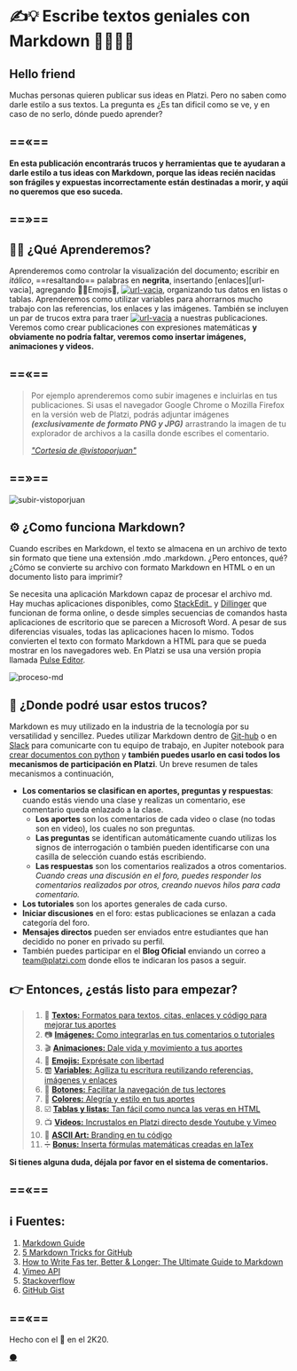 <!--
Tips para construir un buen titular
¿Cuántas veces has compartido un texto con sólo leer el titular?
Un titular debe ser claro breve y efectivo
Fórmulas paa construir titulares:
Cómo+verbo+nombre+beneficio:"Cómo ganar amigos e influir sobre las personas"
Número+nombre+verbo+complemento:"Más de un millón de alumnos abandonan sus estudios en México".
Verbo+deseo+complemento+negación:"Aprende a programar sin saber matemáticas"
Consigue+deseo+tiempo:"Consigue vender tu casa al mejor precio en un mes".
5 formas de escribir un titular
1. Cuenta una historia:
  - Cómo yo (historia)
  - Conoce el detrás de cámaras de (un proceso)
  - Como yo construí (un producto) en (cierto tiempo)
2. Sé una guía
  - La mejor guía para (palabra)
  - La mejor guía para convertirte en (carrera)
  - # Maneras de convertirte en un máster (tema)
  - Crea/Lanza tu (proyecto) en (número de días)
  - La guía para los principiantes para (tu tema)
  - La antomía de un (palabra o tema)
  - El paso a paso para (un tema)
  - Cómo crear un (producto) perfecto.
  Se cuidadoso con los adjetivos. 
3. Haz listas con mentiras y errores
- # mentiras sobre (un tema)
- errores que (una audiencia) tiene
4. Busca la confrontación entre dos productos.
- (Producto 1) contra (producto 2), el último enfrentamiento.
- Por qué (producto 1) es mejor que (producto 2)
5. Da tips y trucos
- # formas simples de mejorar (un tema)
- # coas que debes saber sobre (un tema)
- # maneras de mejorar (la forma de hacer una tarea)
- Los secretos detrás de (una industria)
Si das tips y los enúmeras ayudara a los lectores a conectar con tu texto.
Crea curiosidad, pero con moderación.
Sé concreto.
Comprueba los resultados. Cambia el titulo cuando veas que no funciona.
Usa un lenguaje que todos puedan entender. Todas las frases que usas en el titular tengan que ver con pictogramas.
https://platzi.com/clases/1784-escritura-online/25412-tips-para-construir-un-buen-titular/
-->

<!--
SEO
Planea tus palabras clave
las dos columnas mas importantes son las dos primeras, pues me ayudan a definir las acciones y los objetos que son importantes. algunas palabras clave relaionadas con la escritura: 
Sustantivos | Verbos   | Adjetivos  | Adverbio
------------|----------|------------|--------------
Mensaje     | Escribir | Increible  | Correctamete
historia    | redactar | impactante | nunca
palabras    | imaginar | tonto      | fácilmente
Problemas   | entender | dificil    | ninguno
Short tail, middle tail, long tail. General ---- > especifico 
Escribir    | Cómo escribir  | Cómo escribir un texto correctamente
para buscar keywords usar
    keyword planner de google ads
    ubbersugest-
    keyword tool
    Sem RUSH.
    MOZ
https://platzi.com/clases/1784-escritura-online/25413-elige-las-palabras-clave-para-incrementar-el-seo/
Recomendaciones
1. Medir la cantidad de palabras por oración. (Recomendación: menos de 20 palabras)
2. Mide la extensión de las palabras por sílabas.
3. Mide la extensión de los párrafos. (Recomendación: menos de 150 palabras)
4. Usar subtítulos
1. Es recomendable tener subtítulos cada 300 palabras
2. Son una guía para los lectores
3. Establecer la jerarquía del H1 al H6
5. Evitar la repetición de palabras y usar frases de transición
1. Usar diccionarios de sinónimos para evitar repetir
2. Palabras para realizar transición: Sin embargo, por este motivo, en otras palabras…
Usar la voz activa
La voz pasiva, es priorizar el objeto o sujeto del que recae la acción.
Evitar las construcciones gramaticales en voz pasiva:
Pasiva: La carta fue enviada por el organizado del evento
Activa: El organizador del evento envió una carta
https://platzi.com/clases/1784-escritura-online/25414-revisa-el-seo/
-->

# ✍️💡 Escribe textos geniales con Markdown 👨‍🎨👩‍🎨

<!--
Escribele a un conocido para que comiences de una manera muy familiar y asi ir soltando las lineas del texto.
-->
## Hello friend
<!--
- Reescribe el primer y el segundo parrafo; asegurate de ir al grano. 
- Recuerda que el primer parrafo es donde vas a llamar la atención del lector, el gancho para que decida seguir leyendo. 
- No esperes que lo primero que se te ocurre, sea lo que vas a respetar como el primero, como el segundo párrafo. 
- Algo que es bellisimo de los textos es que siempre tienes la oportunidad de dictarlos, siempre tines la oportunidad de preguntarte si las palabras que elegiste han sido las adecuadas, si el orden y la jerarquía que decidiste para ellas podría cambiar para hacer que el mensaje sea aún mejor. - Así que toma en cuenta que esta posibilidad de edición siempre está abierta y que el primero y el segundo párrafo requieren un especial cuidado, un especial detalle, así que puedes escribir lo primero que se te ocurra con el ánimo de quitarnos el miedo a la página en blanco, y una vez que ya hayas avanzado durante tu texto, te invito a revisar nuevamente el primero y el segundo parrafo, para ver si están correctamente identificados o si podríamos mejorarlos.
- El método Minto tiene que ver con comunicarse eficientemente y me gustaría compartirte, como es que de acuerdo con este método, se puede iniciar un texto. 
- Toma en cuenta que todas las fórmulas que yo te voy a compartir de aquí en adelante, tienen que ver con que obtengas estas estructuras para que puedas crear tus textos con estos patrones y logres ir desarrollando tus habilidades como escritor. Sin embargo, nada de esto está en piedra. Nada de esto está escrito. Tú puedes utilizar tu creatividad y modificar todos estos métodos como a ti mejor te convenga.
- Vamos a revisar método Minto. En este caso, nos dice que usemos tres consideraciones en el primer párrafo que expliquemos: 
1- La situación como primera. 
2- El problema como segundo 
3- La pregunta como tercero, vamos a hacer un ejemplo.
" Muchas personas quieren aprender a escribir mejor. Pero no saben utilizar los signos de puntuación. La pregunta es ¿dónde puedo aprender eso? "
1- La situación como primera. "Muchas personas quieren aprender a escribir mejor". 
2- El problema como segundo . "Pero no saben utilizar los signos de puntuación".
3- La pregunta como tercero, "La pregunta es ¿dónde puedo aprender eso?"
La estructura anterior puede usarse para el primer parrafo.
De esta manera logramos enganchar a los lectores al final empatizar con ellos tambien durante este parrafo y mostrarles que tenemos algo de valor, la solución a un problema.
OTRA TÉCNICA:
Contestar una pregunta que es una de las cinco W: What, who, when, how, why.
Concéntrate en resolver sólo una pregunta, para generar asi una sensación de intriga. Es mejor contestar una sola pregunta de forma profunda desde el inicio.
https://platzi.com/clases/1784-escritura-online/25408-escribe-la-introduccion-de-tu-texto/
-->
Muchas personas quieren publicar sus ideas en Platzi. Pero no saben como darle estilo a sus textos. La pregunta es ¿Es tan dificil como se ve, y en caso de no serlo, dónde puedo aprender?

==«==
---


**En esta publicación encontrarás trucos y herramientas que te ayudaran a darle estilo a tus ideas con Markdown, porque las ideas recién nacidas son frágiles y expuestas incorrectamente están destinadas a morir, y aqúi no queremos que eso suceda.**


==»==
---
<!--
Lo siguiente es no perder la atención del lector. Conviertete en un cazador.
El lector es nuestra presa, hay que irle poniendo ciertas trampas para que se quede enganchado y no pierda la atención de lo que queremos contar.
La primera de un parrafo es como la primera impresión.
Evita iniciar con lugares comunes:
- De acuerdo con
- Es importante
- En mi opinion
- El proposito de este texto es
- En 2020 (cualquier año=
- Yo creo, yo pienso que
No tienen un valor real para el texto y lo puede volver aburrido. Recuerda sacar tu instinto de cazador para atrapar a tu presa.
-->

<!--
Escribir informacion útil.
Situacion                 | Problema                                       | Pregunta
--------------------------|------------------------------------------------|-------------------------------------
Reconoce que esta pasando | Algo salio mal                                 | ¿Qué se puede hacer?
                          | Algo podría salir peor                         | ¿Cómo se puede prevenir?
                          | Algo cambio                                    | ¿Qué se debería hacer?
                          | Algo podria cambiar                            | ¿Cómo se debería reaccionar?
                          | Esto es lo que podrias esperar que pase        | ¿Podriamos encontrarlo?
                          | Hay alguien conun diferente punto de vista     | ¿Quién esta en lo correcto?
                          | El problema se puede solucionar de tres formas | ¿Cuál se debería elegir?
* Las preguntas iran generando incognitas que al final son las que van a captar la atencion del lector. Cuando vayas a escribir ve realizandote estas preguntas y ve dejandole al lector algunos guiños de esa incertidumbre para que siga leyendo tu texto. 
- Sera util en la medida que puedas responder estas preguntas de forma eficiente y directa
- Revisa el orden de la información
Mal:
De acuerdo con el Instituto Nacional de Estadística y Geografía, durante julio de 2019 en México, se vendireron 105 mil 699 autos, la cifra más baja para el mismo mes en cinco años.
Bien:
Por primera vez en 5 años, cayó la venta de autos en julio. Se vendieron sólo 105 mil 69 vehículos, la cifra más baja paa este periodo de tiempo, de acuerdo con el Instituto Nacional de Estadística y Geografía.
- La jerarquización es de vital importancia. Pasar la acción que es lo mas relevante al inicio.
Sin embargo falta hacerle algunas preguntas a este texto: pej- como le afecta directamente a las personas que esta accion haya pasado. Esto tiene que ver con que muchas personas cuando no siente que un hecho los afecta directamente no prestan atencion.
https://platzi.com/clases/1784-escritura-online/25409-conviertete-en-un-cazador/
-->

## 👨‍🏫 ¿Qué Aprenderemos?

Aprenderemos como controlar la visualización del documento; escribir en _itálico_, ==resaltando== palabras en **negrita**, insertando [enlaces][url-vacia], agregando 👨‍🚀Emojis🚀,  [![url-vacia][url-ejemplo-boton]](#), organizando tus datos en listas o tablas. Aprenderemos como utilizar variables para ahorrarnos mucho trabajo con las referencias, los enlaces y las imágenes. También se incluyen un par de trucos extra para traer [![url-vacia][url-ejemplo-color]]() a nuestras publicaciones. Veremos como crear publicaciones con expresiones matemáticas **y obviamente no podría faltar, veremos como insertar imágenes, animaciones y videos.** 


==«==
---

>Por ejemplo aprenderemos como subir imagenes e incluirlas en tus publicaciones. Si usas el navegador Google Chrome o Mozilla Firefox en la versión web de Platzi, podrás adjuntar imágenes **_(exclusivamente de formato PNG y JPG)_** arrastrando la imagen de tu explorador de archivos a la casilla donde escribes el comentario. 
>
> [_"Cortesia de @vistoporjuan"_](https://platzi.com/comunidad/como-agrego-imagenes-en-los-comentarios/ "Juan muy amablemente ha autorizado el uso de su animación en esta publicación.")

==»==
---
  
![subir-vistoporjuan][url-img-vistoporjuan]


<!--
Método the economist
1. El gancho: una descripción visual donde hay un protagonista o una situación que resume todo en un texto con descripciones visuales (imagine usted que...).
2. Definición del problema: En pocas frases, tienes que resumir cuál es el problema del que se trata. El problema suele estar prrcedido de la locución "pero" o "sin embargo". Suele ser el 'punto de giro'.
3. Datos que sostienen el problema: Se aportan datos de fuentes fiables para demostrar que es un problema verdadero y serio. Suele haber una cronología. Pueden ser cifras o una descripción científica del asunto. Aquí el problema se transforma en drama o desafío con datos.
4. Desarrollo: Tesisa favor para resolver el problema. Y tesis en contra que detalla qué va a pasar si la situación no se afronta.
5. Propuesta: ¿Qué se está haciendo para solucionarlo?
6. Riesgos: ¿Se están consiguiendo resultados?
7. Analisis: Si no se está consiguiendo resultados, ¿a qué se debe?
8. Comparaciones: ¿Qué se está haciendo en otros sitios? ¿Funciona?
9. Conclusión: ¿Cómo aplicar esas soluciones en nuestro caso y cuáles son los riesgos si no se aplican? Esta última parte suele incluir una oración que comienza en 'if' (el condicional español 'si'): es la advertencia final. "Si no se aplican estas medidas, pasará esto y esto". O bien, termina conun 'pero'. "Estamos en esta situación, pero existe este riesgo".
El siguiente es un ejemplo de un texto que sigue los lineamientos anteriores:
Cómo escribir textos que todos entiendan 
Decidí estudiar periodismo porque en esa profesión te pagan por contar historias. Increíble, ¿no? Elproblema era que, para crecer mi ego, construía mensajes con palabras que nadie entendía.
Durante mi primer año en la Facultad, titulaba mis textos con los términos más extraños: “Lainefable quimera de sufragar una vida escribiendo”. Durante la carrera, me di cuenta de que nosabía nada sobre escribir. No era consciente de que el propósito de compartir un mensaje es quealguien más lo entienda. Quizá esto te puede sonar muy tonto, pero al inicio no buscaba escribirpara otros, sino para mí.
El 90% de los blogs que se publican en internet fracasan y he notado que podría estarse repitiendomi historia en otras cabezas. Todos queremos sonar como unos eruditos, ser el máximo referentede un tema, y con ese afán llenamos un texto de palabras rimbombantes (como ésta), sinpreguntarnos qué quiere saber el lector.
De no arreglar este problema, nunca iba a lograr ganarme la vida contando historias. Así que decidítomar cartas en el asunto e investigué cómo podía escribir mejor y encontré un consejo que me haservido mucho:
“Las palabras son imágenes”.
Si tratas de imaginar algo con cada palabra que escribes, verás que hay algunas palabras másdifíciles de imaginar que otras. Hay dos tipos: pictogramas, que tienen un referente real, por tantoson fáciles de imaginar, como perro. Y los ideogramas, que son construcciones sociales que notienen un referente en la realidad; por ejemplo, las palabra justicia.
Para hacer mis textos más fáciles de entender, busco que la mayoría de las palabras correspondana pictogramas, así mis lectores pueden recordarlas.
Con el tiempo y la práctica, logré coordinar la sección de Opinión en uno de los periódicosmexicanos más importantes, El Universal, donde logré mi objetivo: vivir de contar historias.
https://static.platzi.com/media/public/uploads/texto-1_2ff23a7c-9b2a-45d1-8e46-59e974108ddd.pdf

-->


<!--
Utilizar el contenido multimedia para complementar el mensaje que estoy dando.
Es buena práctica usar una imagen cada 350 palabras, misma función que los subtítulos. Con esto damos descanso al lector.
Las funciones de colocar imágenes en el mensaje pueden ser: ilustrativa, por ejemplo un corazon y el amor. interpretativa. un corazon con una curita que se le cae, desamor.
Trata de incluir videos, infografías etc.
https://static.platzi.com/media/public/uploads/captura_6a504efa-610e-4fa2-a229-19c4b5f5ad6e.PNG
https://platzi.com/clases/1784-escritura-online/25416-escoge-imagenes/
--->

<!---
Existen 3 reglas que te van a servir para identificar las ideas principales de cada párrafo:
1.Supresión: Quitar información que no es vital para dar a entender el mensaje.
2. Generalizacion: Agrupar los elementos que tienen significados similares que se podrían agrupar en una nueva palabra.
3. Construccion: Construir una nueva oración a partir del párrafo que tienes, con la finalidad de escribir un mensaje mas corto enfocado en el mensaje principal que quieres compartir.
Es necesario editar el texto, para estar seguro que tenga todos los elementos necesarios
“Mi abuelo tenía una granja. Había perros, caballos, gallinas y vacas. Pero mi favorito era Pepe, un pequeño pollito.”
Hay que identificar las oraciones del párrafo.
3 conceptos para identificar las ideas de cada párrafo:
    Supresión, quitar información que no es vital para que se entienda lo que tu quieres decir
"Mi abuelo tenía una granja. Pero mi favorito era Pepe, un pequeño pollito."
    Generalización, Agrupar los elementos que semánticamente tienen significados semejantes
“Mi abuelo tenía una granja. Había varios animales. Pero mi favorito era Pepe, un pequeño pollito.”
    Construcción, construir una nueva oración que agrupe las ideas principales del texto que escribiste, te hace pensar cual era la idea que quieres dar a entender.
"Pepe el pollito era mi animal favorito en la granja."
https://i.imgur.com/lWb7Ljw.jpg

--->

<!--
Edicion con motosierra
Edicion con scalpelo
Cambiar los adjetivos por verbos, debido a que los adjetivos son muy relativos a las personas es recomendable colocar imágenes mentales mas especificas en la mente del lector.
Busca otra manera de decirlo, usa sinónimos cuando tienes ideogramas, tal vez haya un pictograma, hay muchas palabras en tu texto? Haz una nueva oración como prueba.
Busca y elimina los lugares comunes, son las frases que quedan en cualquier lugar.
Crea conexiones entre ideas y párrafos
Elimina las parejas de enamorados, “extraños y difíciles de entender” son dos términos que en realidad se refieren a lo mismo, eliminar uno.
Usa puntos para separar las ideas
No repitas la misma idea al inicio y al final de un párrafo, hay que cortar alguna de esas oraciones.
Humaniza los textos, coloca a algún actor en tu texto o historia para poderlo seguir a lo largo del texto.
Deja que alguien mas lea tu texto.
Hazlo útil, luego simple y por último bello https://platzi.com/comentario/1192350/
https://platzi.com/clases/1784-escritura-online/25420-usando-herramientas-quirurgicas-en-la-practica/
-->



## ⚙️ ¿Como funciona Markdown?

Cuando escribes en Markdown, el texto se almacena en un archivo de texto sin formato que tiene una extensión .mdo .markdown. ¿Pero entonces, qué? ¿Cómo se convierte su archivo con formato Markdown en HTML o en un documento listo para imprimir?

Se necesita una aplicación Markdown capaz de procesar el archivo md. Hay muchas aplicaciones disponibles, como [StackEdit][url-stackedit]_ y [Dillinger][url-dillinger] que funcionan de forma online, o desde simples secuencias de comandos hasta aplicaciones de escritorio que se parecen a Microsoft Word. A pesar de sus diferencias visuales, todas las aplicaciones hacen lo mismo. Todos convierten el texto con formato Markdown a HTML para que se pueda mostrar en los navegadores web. En Platzi se usa una versión propia llamada [Pulse Editor][url-pulse-editor].

![proceso-md][url-img-proceso-md]


## 📍 ¿Donde podré usar estos trucos?

Markdown es muy utilizado en la industria de la tecnología por su versatilidad y sencillez. Puedes utilizar Markdown dentro de [Git-hub][url-curso-git] o en [Slack][url-curso-slack] para comunicarte con tu equipo de trabajo, en Jupiter notebook para [crear documentos con python](https://blog.desdelinux.net/jupyter-notebook/) y **también puedes usarlo en casi todos los mecanismos de participación en Platzi**. Un breve resumen de tales mecanismos a continuación, 

* **Los comentarios se clasifican en aportes, preguntas y respuestas**: cuando estás viendo una clase y realizas un comentario, ese comentario queda enlazado a la clase.  
    * **Los aportes** son los comentarios de cada video o clase (no todas son en video), los cuales no son preguntas.
  * **Las preguntas** se identifican automáticamente cuando utilizas los signos de interrogación o también pueden identificarse con una casilla de selección cuando estás escribiendo.
  * **Las respuestas** son los comentarios realizados a otros comentarios. _Cuando creas una discusión en el foro, puedes responder los comentarios realizados por otros, creando nuevos hilos para cada comentario._
* **Los tutoriales** son los aportes generales de cada curso.
* **Iniciar discusiones** en el foro: estas publicaciones se enlazan a cada categoría del foro.
* **Mensajes directos** pueden ser enviados entre estudiantes que han decidido no poner en privado su perfil.
* También puedes participar en el **Blog Oficial** enviando un correo a team@platzi.com donde ellos te indicaran los pasos a seguir.

<!--
GRAN CIERRE
    Resume
    Recapitula
    Recomienda
    Call to Action
        Deja claro la acción a realizar
        Describe el beneficio
        Sé coherente
        Resalta el Call To Action
Deja clara la acción que el usuario debe realizar
Describe el beneficio
Se coherente
Resalta el call to action
https://platzi.com/clases/1784-escritura-online/25400-escribe-un-gran-cierre/
-->


## 👉 Entonces, ¿estás listo para empezar?


>1. 📖 [**Textos:** Formatos para textos, citas, enlaces y código para mejorar tus aportes][url-textos]
>1. 📷 [**Imágenes:** Como integrarlas en tus comentarios o tutoriales][url-imagenes]
>1. 🎬 [**Animaciones:** Dale vida y movimiento a tus aportes][url-animaciones]
>1. 🍕 [**Emojis:** Exprésate con libertad][url-emojis]
>1. 🆎 [**Variables:** Agiliza tu escritura reutilizando referencias, imágenes y enlaces ][url-variables]
>1. 🔲 [**Botones:** Facilitar la navegación de tus lectores][url-botones]
>1. 🌈 [**Colores:** Alegría y estilo en tus aportes][url-colores]
>1. ☑️ [**Tablas y listas:** Tan fácil como nunca las veras en HTML][url-tablas] 
>1. 📺 [**Videos:** Incrustalos en Platzi directo desde Youtube y Vimeo][url-videos]
>1. 🔣 [**ASCII Art:** Branding en tu código][url-ascii]
>1. ➗ [**Bonus:** Inserta fórmulas matemáticas creadas en laTex][url-matematicas]



**Si tienes alguna duda, déjala por favor en el sistema de comentarios.**

==«==
---


## ℹ️ Fuentes:


1. [Markdown Guide](https://ia.net/writer/support/general/markdown-guide) 
1. [5 Markdown Tricks for GitHub](https://grantwinney.com/cool-markdown-tricks-for-github/)
1. [How to Write Fas ter, Better & Longer: The Ultimate Guide to Markdown](https://ghost.org/changelog/markdown/)
1. [Vimeo API](https://developer.vimeo.com/api/common-formats)
1. [Stackoverflow](https://stackoverflow.com/questions/2068344/how-do-i-get-a-youtube-video-thumbnail-from-the-youtube-api#2068371)
1. [GitHub Gist](https://gist.github.com/rxaviers/7360908) 


==«==
---

Hecho con el 💚 en el 2K20. 

[⚫][url-repositorio]


<!--
Velocidad
Tiempo de la historia vs tiempo del relato
Ago ocurrido en dos horas, puedes contarlo en dos minutos.
Figuras de velocidad (mayor a menor velocidad)
Elipsis: Quitar aquello que paso en la historia que no causa impacto.
Sumario: Resumen de lo que sucedio. (pospuse mi alarma varias veces)
Escena: Tiempo del relato muy parecido a la historia (por ejemplo en los dialogos)
Pausa: Extendemos un momento que en la historia no fue tan tardado, por ejemplo incluyendo pensamientos, deseos etc.
https://platzi.com/clases/1784-escritura-online/26096-tu-texto-tiene-ritmo/
-->

<!--
Evita las abstracciones. Agrega metaforas y humor.
- Usa ejemplos
- Comparaciones
- Símiles
- Metaforas
Ninguna metáfora se puede entender adecuadamente, independientemente de su fundamento en la experiencia. George Lakoff y Mark Johnson
Metáforas orientacionales
    Entendemos conceptos de acuerdo al espacio
    Al terminar este curso mis ánimos estarán por los cielos
    ·
    Sustancia y entidad
    Conceptos de acuerdo con las experticias que hemos tenido con objetos o sucesos
    Completar este curso me enriquece
    ·
    Recipiente
    Cada uno de nosotros es un recipiente con una superficie limitada y una orientación dentro-fuera.
    Hay mucho en mi que quiero escribir.
    ·
    Personificación
    Atribuimos cualidades de una persona a objetos.
    Las ideas hechas letras enamorar a cualquiera.
    ·
    Metonimia
    Designar una cosa o idea con el nombre de otra
    El Quijote se ha vuelto mi amigo
https://platzi.com/clases/1784-escritura-online/25399-agrega-metaforas-y-el-humor/
-->





<!--
Evita tener todo conectado.
Tip #1
Utiliza links internos para mostrarle al usuario otros contenidos que le puedan interesar
Tip #2
Cita fuentes con links externos para darle validez a los hechos.
Ayuda con la autoridad de tu sitio, esta autoridad la da la comunidad.
Tip #3
Evita frases como “Haz clic aquí” para tu texto de anclaje.
https://platzi.com/clases/1784-escritura-online/25415-elementos-multimedia/
--->


[url-repositorio]: https://github.com/mistersoftware/Crea-aportes-geniales-en-Platzi-con-Markdown/blob/master/crea-aportes-geniales-en-platzi-con-markdown.md "Repositorio de este artículo en GitHub"

[url-dillinger]: https://dillinger.io/ "Editor en línea de Markdown"
[url-stackedit]: https://stackedit.io/app#/ "Editor en línea de Markdown"
[url-imgur]: https://imgur.com/ "Servicio gratuito de imágenes de Reddit"
[url-recordit]: https://recordit.co/ "Graba tu pantalla"
[url-asciinema]: https://itsfoss.com/asciinema-record-terminal/ "Copia el texto desde el video a la terminal"
[url-codecogs]: https://www.codecogs.com/latex/eqneditor.php "Convierte código latex a imágenes"
[url-rmarkdown]: https://rmarkdown.rstudio.com/ "una versión extendida de Markdown"
[url-traduccion-hipotesis]: https://platzi.com/tutoriales/1319-discretas/6238-hipotesis-de-riemann-traduccion-al-espanol/ "Traducción Hipótesis"
[url-overleaf]: https://www.overleaf.com/ "Código laTex en la nube"
[url-medium]: https://medium.com/@luiscarlos_40534/sobre-la-cantidad-de-n%C3%BAmeros-primos-por-debajo-de-una-cantidad-dada-%C3%BCber-die-anzahl-der-799ff571dd9 "Traducccion de la hipotesis en Medium"
[url-mistersoftware]: https://github.com/mistersoftware "Sigueme en GitHub"
[url-luisca]: https://platzi.com/@luisca "Perfil en Platzi"


[url-img-servidores]: https://i.imgur.com/xsquSxI.gif "Servidores A B C"
[url-img-casco]: https://i.imgur.com/b1kbwbR.gif "Casco"
[url-img-subir-imagen]: https://i.imgur.com/XXBeF2X.gif "Como subir imágenes en Platzi"
[url-img-learning]: https://static.platzi.com/media/learningpath/banners/1c4f4add-87b9-44cc-ba30-4a8a134bf76e.jpg "Learning path"
[url-img-ecuacion]: https://i.imgur.com/P4PL4vb.gif "Ecuacion en laTex"
[url-img-codecogs]: https://i.imgur.com/t1bOxue.png "codecogs"
[url-img-escritura]: https://i.imgur.com/3gtTnRU.gif "animación pluma"
[url-img-vistoporjuan]: https://i.imgur.com/W0D6elt.gif "Subir imagen en Platzi"
[url-img-badge-slack]: https://static.platzi.com/media/achievements/badges-comunicacion-slack-60710bd2-a4fd-49e6-86af-bb12ed8e7417.png "bade slack"
[url-img-badge-escritura]: https://static.platzi.com/media/achievements/badge-escritura-online-1-ad291a75-10e8-426e-841d-fe66e340ccb6.png "badge escritura"
[url-ejemplo-color]: https://via.placeholder.com/75x16/98ca3f/444?text=Color "Color"
[url-ejemplo-boton]: https://via.placeholder.com/75x16/444/fcfcfc?text=Botones "Botones"
[url-img-proceso-md]: https://i.imgur.com/naN0LfO.png "Proceso de renderizado en Markdown"
[url-img-ascii]: https://i.imgur.com/DNgcFgx.png "Logo Platzi en ascii"


[url-platzi]: https://platzi.com/cursos "Nunca pares de aprender"
[url-connect]: https://platzi.com/empleos/ "Platzi Connect"
[url-curso-git]: https://platzi.com/clases/git-github/ "Curso Profesional de Git y GitHub"
[url-curso-slack]: https://platzi.com/clases/slack/ "Curso de Comunicación Online con Slack"
[url-curso-escritura]: https://platzi.com/clases/escritura-online/ "Curso de Escritura Online"
[url-pulse-editor]: https://platzi.com/blog/presentamos-pulse-editor/ "El sabor personalizado de Markdown en Platzi"

[url-indice]: https://platzi.com/blog/escribe-textos-geniales-con-markdown "✍️💡 Escribe textos geniales con Markdown 👨‍🎨👩‍🎨"
[url-textos]: https://platzi.com/comunidad/formatos-de-texto-citas-enlaces-y-codigo-para-mejorar-tus-aportes-con-markdown/ "✍️📖 Formatos de texto, citas, enlaces y código para mejorar tus aportes con Markdown 👨‍🎨👩‍🎨"
[url-imagenes]: https://platzi.com/comunidad/integrar-imagenes-en-tus-comentarios-o-tutoriales-con-markdown/ "✍️📷 Integrar imágenes en tus comentarios o tutoriales con Markdown 👨‍🎨👩‍🎨"
[url-animaciones]: https://platzi.com/comunidad/dale-vida-y-movimiento-a-tus-aportes-con-animaciones-con-markdown/ "✍️🎬 Dale vida y movimiento a tus aportes con animaciones con Markdown 👨‍🎨👩‍🎨"
[url-emojis]: https://platzi.com/comunidad/expresate-con-emojis-con-markdown/ "✍️🍕 Exprésate con Emojis con Markdown 👨‍🎨👩‍🎨"
[url-variables]: https://platzi.com/comunidad/agiliza-tu-escritura-con-variables-don-t-repeat-yourself-con-markdown/ "✍️🆎 Agiliza tu escritura con variables Don´t repeat yourself con Markdown 👨‍🎨👩‍🎨"
[url-botones]: https://platzi.com/comunidad/inserta-botones-para-facilitar-la-navegación-de-tus-lectores-con-markdown/ "✍️🔲 Inserta botones para facilitar la navegación de tus lectores con Markdown 👨‍🎨👩‍🎨"
[url-colores]: https://platzi.com/comunidad/color-y-alegria-en-tus-aportes-con-markdown/ "✍️🌈 Color y alegría en tus aportes con Markdown 👨‍🎨👩‍🎨"
[url-tablas]: https://platzi.com/comunidad/tablas-y-listas-tan-facil-como-nunca-lo-has-visto-con-markdown/ "✍️☑️ Tablas y listas tan fácil como nunca lo has visto con Markdown 👨‍🎨👩‍🎨"
[url-videos]: https://platzi.com/comunidad/incrusta-videos-en-tus-aportes-para-platzi-y-un-tip-para-incluirlos-en-github-con-markdown/ "✍️📺 Incrusta videos en tus aportes en Platzi y un tip para incluirlos en GitHub con Markdown 👨‍🎨👩‍🎨"
[url-ascii]: https://platzi.com/comunidad/ascii-art-branding-en-tu-codigo-con-markdown/ "✍️🔣 ASCII Art: branding en tu código con Markdown 👨‍🎨👩‍🎨"
[url-matematicas]: https://platzi.com/comunidad/bonus-inserta-formulas-matematicas-creadas-en-latex-con-markdown/ "✍️➗ Bonus: Inserta fórmulas matemáticas creadas en laTex con Markdown 👨‍🎨👩‍🎨"
[url-emojis-todos]: https://platzi.com/comunidad/listado-completo-de-emojis-en-markdown/ "✍️😍 Listado completo de emojis en Markdown 👨‍🎨👩‍🎨"

<!--

>1. 📖 [**Textos:** Formatos para textos, citas, enlaces y código para mejorar tus aportes][url-textos]
>1. 📷 [**Imágenes:** Como integrarlas en tus comentarios o tutoriales][url-imagenes]
>1. 🎬 [**Animaciones:** Dale vida y movimiento a tus aportes][url-animaciones]
>1. 🍕 [**Emojis:** Exprésate con libertad][url-emojis]
>1. 🆎 [**Variables:** Agiliza tu escritura reutilizando referencias, imágenes y enlaces ][url-variables]
>1. 🔲 [**Botones:** Facilitar la navegación de tus lectores][url-botones]
>1. 🌈 [**Colores:** Alegría y estilo en tus aportes][url-colores]
>1. ☑️ [**Tablas y listas:** Tan fácil como nunca las veras en HTML][url-tablas] 
>1. 📺 [**Videos:** Incrustalos en Platzi directo desde Youtube y Vimeo][url-videos]
>1. 🔣 [**ASCII Art:** Branding en tu código][url-ascii]
>1. ➗ [**Bonus:** Inserta fórmulas matemáticas creadas en laTex][url-matematicas]

-->

